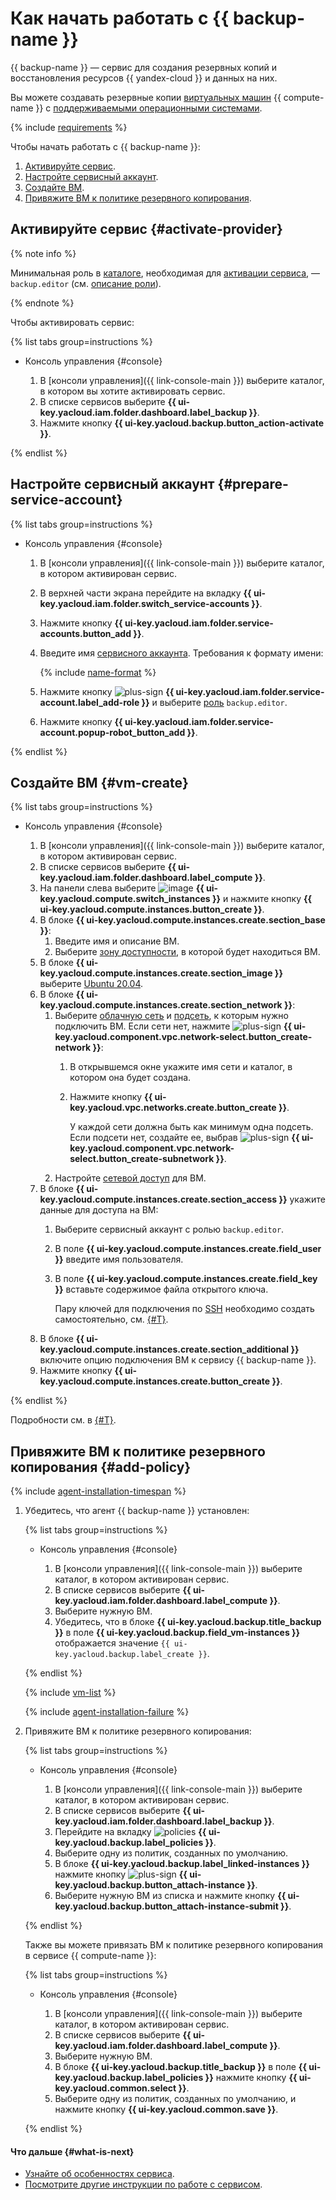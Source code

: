 # Как начать работать с {{ backup-name }}

{{ backup-name }} — сервис для создания резервных копий и восстановления ресурсов {{ yandex-cloud }} и данных на них.

Вы можете создавать резервные копии [виртуальных машин](../compute/concepts/vm.md) {{ compute-name }} c [поддерживаемыми операционными системами](concepts/vm-connection.md#os).

{% include [requirements](../_includes/backup/requirements.md) %}

Чтобы начать работать с {{ backup-name }}:
1. [Активируйте сервис](#activate-provider).
1. [Настройте сервисный аккаунт](#prepare-service-account).
1. [Создайте ВМ](#vm-create).
1. [Привяжите ВМ к политике резервного копирования](#add-policy).

## Активируйте сервис {#activate-provider}

{% note info %}

Минимальная роль в [каталоге](../resource-manager/concepts/resources-hierarchy.md#folder), необходимая для [активации сервиса](concepts/index.md#providers), — `backup.editor` (см. [описание роли](security/index.md#backup-editor)).

{% endnote %}

Чтобы активировать сервис:

{% list tabs group=instructions %}

- Консоль управления {#console}

  1. В [консоли управления]({{ link-console-main }}) выберите каталог, в котором вы хотите активировать сервис.
  1. В списке сервисов выберите **{{ ui-key.yacloud.iam.folder.dashboard.label_backup }}**.
  1. Нажмите кнопку **{{ ui-key.yacloud.backup.button_action-activate }}**.

{% endlist %}

## Настройте сервисный аккаунт {#prepare-service-account}

{% list tabs group=instructions %}

- Консоль управления {#console}

  1. В [консоли управления]({{ link-console-main }}) выберите каталог, в котором активирован сервис.
  1. В верхней части экрана перейдите на вкладку **{{ ui-key.yacloud.iam.folder.switch_service-accounts }}**.
  1. Нажмите кнопку **{{ ui-key.yacloud.iam.folder.service-accounts.button_add }}**.
  1. Введите имя [сервисного аккаунта](../iam/concepts/users/service-accounts.md). Требования к формату имени:

      {% include [name-format](../_includes/name-format.md) %}

  1. Нажмите кнопку ![plus-sign](../_assets/console-icons/plus.svg) **{{ ui-key.yacloud.iam.folder.service-account.label_add-role }}** и выберите [роль](security/index.md#backup-editor) `backup.editor`.
  1. Нажмите кнопку **{{ ui-key.yacloud.iam.folder.service-account.popup-robot_button_add }}**.

{% endlist %}

## Создайте ВМ {#vm-create}

{% list tabs group=instructions %}

- Консоль управления {#console}

  1. В [консоли управления]({{ link-console-main }}) выберите каталог, в котором активирован сервис.
  1. В списке сервисов выберите **{{ ui-key.yacloud.iam.folder.dashboard.label_compute }}**.
  1. На панели слева выберите ![image](../_assets/console-icons/server.svg) **{{ ui-key.yacloud.compute.switch_instances }}** и нажмите кнопку **{{ ui-key.yacloud.compute.instances.button_create }}**.
  1. В блоке **{{ ui-key.yacloud.compute.instances.create.section_base }}**:
      1. Введите имя и описание ВМ.
      1. Выберите [зону доступности](../overview/concepts/geo-scope.md), в которой будет находиться ВМ.
  1. В блоке **{{ ui-key.yacloud.compute.instances.create.section_image }}** выберите [Ubuntu 20.04](/marketplace/products/yc/ubuntu-20-04-lts).
  1. В блоке **{{ ui-key.yacloud.compute.instances.create.section_network }}**:
      1. Выберите [облачную сеть](../vpc/concepts/network.md#network) и [подсеть](../vpc/concepts/network.md#subnet), к которым нужно подключить ВМ. Если сети нет, нажмите ![plus-sign](../_assets/console-icons/plus.svg) **{{ ui-key.yacloud.component.vpc.network-select.button_create-network }}**:
          1. В открывшемся окне укажите имя сети и каталог, в котором она будет создана.
          1. Нажмите кнопку **{{ ui-key.yacloud.vpc.networks.create.button_create }}**.

              У каждой сети должна быть как минимум одна подсеть. Если подсети нет, создайте ее, выбрав ![plus-sign](../_assets/console-icons/plus.svg) **{{ ui-key.yacloud.component.vpc.network-select.button_create-subnetwork }}**.
      1. Настройте [сетевой доступ](concepts/vm-connection.md#vm-network-access) для ВМ.
  1. В блоке **{{ ui-key.yacloud.compute.instances.create.section_access }}** укажите данные для доступа на ВМ:
      1. Выберите сервисный аккаунт с ролью `backup.editor`.
      1. В поле **{{ ui-key.yacloud.compute.instances.create.field_user }}** введите имя пользователя.
      1. В поле **{{ ui-key.yacloud.compute.instances.create.field_key }}** вставьте содержимое файла открытого ключа.

          Пару ключей для подключения по [SSH](../glossary/ssh-keygen.md) необходимо создать самостоятельно, см. [{#T}](../compute/operations/vm-connect/ssh.md#creating-ssh-keys).
  1. В блоке **{{ ui-key.yacloud.compute.instances.create.section_additional }}** включите опцию подключения ВМ к сервису {{ backup-name }}.
  1. Нажмите кнопку **{{ ui-key.yacloud.compute.instances.create.button_create }}**.

{% endlist %}

Подробности см. в [{#T}](../compute/operations/index.md#vm-create).

## Привяжите ВМ к политике резервного копирования {#add-policy}

{% include [agent-installation-timespan](../_includes/backup/agent-installation-timespan.md) %}

1. Убедитесь, что агент {{ backup-name }} установлен:

    {% list tabs group=instructions %}

    - Консоль управления {#console}

      1. В [консоли управления]({{ link-console-main }}) выберите каталог, в котором активирован сервис.
      1. В списке сервисов выберите **{{ ui-key.yacloud.iam.folder.dashboard.label_compute }}**.
      1. Выберите нужную ВМ.
      1. Убедитесь, что в блоке **{{ ui-key.yacloud.backup.title_backup }}** в поле **{{ ui-key.yacloud.backup.field_vm-instances }}** отображается значение `{{ ui-key.yacloud.backup.label_create }}`.

    {% endlist %}

    {% include [vm-list](../_includes/backup/vm-list.md) %}

    {% include [agent-installation-failure](../_includes/backup/agent-installation-failure.md) %}

1. Привяжите ВМ к политике резервного копирования:

    {% list tabs group=instructions %}

    - Консоль управления {#console}

      1. В [консоли управления]({{ link-console-main }}) выберите каталог, в котором активирован сервис.
      1. В списке сервисов выберите **{{ ui-key.yacloud.iam.folder.dashboard.label_backup }}**.
      1. Перейдите на вкладку ![policies](../_assets/console-icons/calendar.svg) **{{ ui-key.yacloud.backup.label_policies }}**.
      1. Выберите одну из политик, созданных по умолчанию.
      1. В блоке **{{ ui-key.yacloud.backup.label_linked-instances }}** нажмите кнопку ![plus-sign](../_assets/console-icons/plus.svg) **{{ ui-key.yacloud.backup.button_attach-instance }}**.
      1. Выберите нужную ВМ из списка и нажмите кнопку **{{ ui-key.yacloud.backup.button_attach-instance-submit }}**.

    {% endlist %}

    Также вы можете привязать ВМ к политике резервного копирования в сервисе {{ compute-name }}:

    {% list tabs group=instructions %}

    - Консоль управления {#console}

      1. В [консоли управления]({{ link-console-main }}) выберите каталог, в котором активирован сервис.
      1. В списке сервисов выберите **{{ ui-key.yacloud.iam.folder.dashboard.label_compute }}**.
      1. Выберите нужную ВМ.
      1. В блоке **{{ ui-key.yacloud.backup.title_backup }}** в поле **{{ ui-key.yacloud.backup.label_policies }}** нажмите кнопку **{{ ui-key.yacloud.common.select }}**.
      1. Выберите одну из политик, созданных по умолчанию, и нажмите кнопку **{{ ui-key.yacloud.common.save }}**.

    {% endlist %}

#### Что дальше {#what-is-next}

* [Узнайте об особенностях сервиса](concepts/index.md).
* [Посмотрите другие инструкции по работе с сервисом](operations/index.md).
